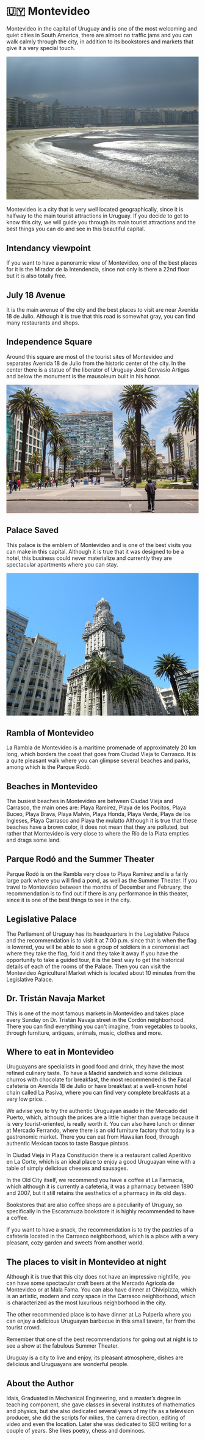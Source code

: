 # 🇺🇾 Montevideo

Montevideo in the capital of Uruguay and is one of the most welcoming
and quiet cities in South America, there are almost no traffic jams and
you can walk calmly through the city, in addition to its bookstores and
markets that give it a very special touch.

![Montevideo](_static/images/montevideo/image1.jpeg)

Montevideo is a city that is very well located geographically, since it
is halfway to the main tourist attractions in Uruguay. If you decide to
get to know this city, we will guide you through its main tourist
attractions and the best things you can do and see in this beautiful
capital.

## Intendancy viewpoint

If you want to have a panoramic view of Montevideo, one of the best
places for it is the Mirador de la Intendencia, since not only is there
a 22nd floor but it is also totally free.

## July 18 Avenue

It is the main avenue of the city and the best places to visit are near
Avenida 18 de Julio. Although it is true that this road is somewhat
gray, you can find many restaurants and shops.

## Independence Square

Around this square are most of the tourist sites of Montevideo and
separates Avenida 18 de Julio from the historic center of the city. In
the center there is a statue of the liberator of Uruguay José Gervasio
Artigas and below the monument is the mausoleum built in his honor.

![Independence Square](_static/images/montevideo/image2.jpeg)

## Palace Saved

This palace is the emblem of Montevideo and is one of the best visits
you can make in this capital. Although it is true that it was designed
to be a hotel, this business could never materialize and currently they
are spectacular apartments where you can stay.

![Palace Saved](_static/images/montevideo/image3.jpeg)

## Rambla of Montevideo

La Rambla de Montevideo is a maritime promenade of approximately 20 km
long, which borders the coast that goes from Ciudad Vieja to Carrasco.
It is a quite pleasant walk where you can glimpse several beaches and
parks, among which is the Parque Rodó.

## Beaches in Montevideo

The busiest beaches in Montevideo are between Ciudad Vieja and Carrasco,
the main ones are: Playa Ramírez, Playa de los Pocitos, Playa Buceo,
Playa Brava, Playa Malvin, Playa Honda, Playa Verde, Playa de los
Ingleses, Playa Carrasco and Playa the mulatto Although it is true that
these beaches have a brown color, it does not mean that they are
polluted, but rather that Montevideo is very close to where the Río de
la Plata empties and drags some land.

## Parque Rodó and the Summer Theater

Parque Rodó is on the Rambla very close to Playa Ramírez and is a fairly
large park where you will find a pond, as well as the Summer Theater. If
you travel to Montevideo between the months of December and February,
the recommendation is to find out if there is any performance in this
theater, since it is one of the best things to see in the city.

## Legislative Palace

The Parliament of Uruguay has its headquarters in the Legislative Palace
and the recommendation is to visit it at 7:00 p.m. since that is when
the flag is lowered, you will be able to see a group of soldiers in a
ceremonial act where they take the flag, fold it and they take it away
If you have the opportunity to take a guided tour, it is the best way to
get the historical details of each of the rooms of the Palace. Then you
can visit the Montevideo Agricultural Market which is located about 10
minutes from the Legislative Palace.

## Dr. Tristán Navaja Market

This is one of the most famous markets in Montevideo and takes place
every Sunday on Dr. Tristán Navaja street in the Cordón neighborhood.
There you can find everything you can\'t imagine, from vegetables to
books, through furniture, antiques, animals, music, clothes and more.

## Where to eat in Montevideo

Uruguayans are specialists in good food and drink, they have the most
refined culinary taste. To have a Madrid sandwich and some delicious
churros with chocolate for breakfast, the most recommended is the Facal
cafeteria on Avenida 18 de Julio or have breakfast at a well-known hotel
chain called La Pasiva, where you can find very complete breakfasts at a
very low price. .

We advise you to try the authentic Uruguayan asado in the Mercado del
Puerto, which, although the prices are a little higher than average
because it is very tourist-oriented, is really worth it. You can also
have lunch or dinner at Mercado Ferrando, where there is an old
furniture factory that today is a gastronomic market. There you can eat
from Hawaiian food, through authentic Mexican tacos to taste Basque
pintxos.

In Ciudad Vieja in Plaza Constitución there is a restaurant called
Aperitivo en La Corte, which is an ideal place to enjoy a good Uruguayan
wine with a table of simply delicious cheeses and sausages.

In the Old City itself, we recommend you have a coffee at La Farmacia,
which although it is currently a cafeteria, it was a pharmacy between
1890 and 2007, but it still retains the aesthetics of a pharmacy in its
old days.

Bookstores that are also coffee shops are a peculiarity of Uruguay, so
specifically in the Escaramuza bookstore it is highly recommended to
have a coffee.

If you want to have a snack, the recommendation is to try the pastries
of a cafeteria located in the Carrasco neighborhood, which is a place
with a very pleasant, cozy garden and sweets from another world.

## The places to visit in Montevideo at night

Although it is true that this city does not have an impressive
nightlife, you can have some spectacular craft beers at the Mercado
Agrícola de Montevideo or at Mala Fama. You can also have dinner at
Chivipizza, which is an artistic, modern and cozy space in the Carrasco
neighborhood, which is characterized as the most luxurious neighborhood
in the city.

The other recommended place is to have dinner at La Pulpería where you
can enjoy a delicious Uruguayan barbecue in this small tavern, far from
the tourist crowd.

Remember that one of the best recommendations for going out at night is
to see a show at the fabulous Summer Theater.

Uruguay is a city to live and enjoy, its pleasant atmosphere, dishes are
delicious and Uruguayans are wonderful people.

## About the Author

Idais, Graduated in Mechanical Engineering, and a master’s degree in teaching component, she gave classes in several institutes of mathematics and physics, but she also dedicated several years of my life as a television producer, she did the scripts for mikes, the camera direction, editing of video and even the location. Later she was dedicated to SEO writing for a couple of years. She likes poetry, chess and dominoes.
